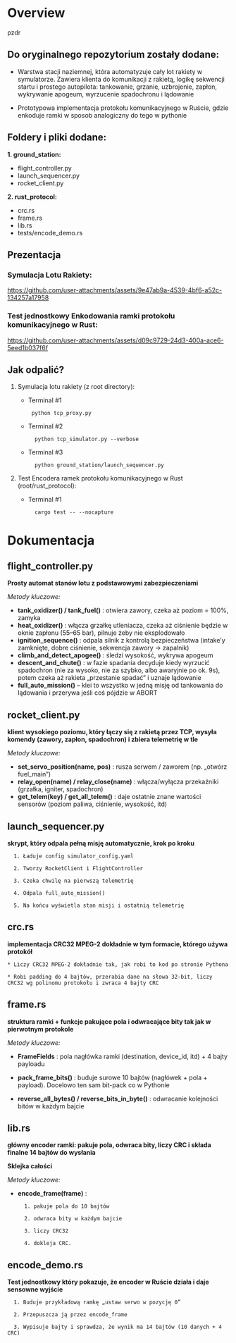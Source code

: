 # Overview

pzdr 

## Do oryginalnego repozytorium zostały dodane:

* Warstwa stacji naziemnej, która automatyzuje cały lot rakiety w symulatorze. Zawiera klienta do komunikacji z rakietą, logikę sekwencji startu i prostego autopilota: tankowanie, grzanie, uzbrojenie, zapłon, wykrywanie apogeum, wyrzucenie spadochronu i lądowanie

* Prototypowa implementacja protokołu komunikacyjnego w Ruście, gdzie enkoduje ramki w sposob analogiczny do tego w pythonie

## Foldery i pliki dodane:

**1. ground_station:**
   - flight_controller.py
   - launch_sequencer.py
   - rocket_client.py

**2. rust_protocol:**
   - crc.rs
   - frame.rs
   - lib.rs
   - tests/encode_demo.rs

## Prezentacja

### Symulacja Lotu Rakiety: ###

https://github.com/user-attachments/assets/9e47ab9a-4539-4bf6-a52c-134257a17958

### Test jednostkowy Enkodowania ramki protokołu komunikacyjnego w Rust: ###

https://github.com/user-attachments/assets/d09c9729-24d3-400a-ace6-5eed1b037f6f

## Jak odpalić? 

1. Symulacja lotu rakiety (z root directory):
   
      - Terminal #1
       
             python tcp_proxy.py
       
      - Terminal #2
        
              python tcp_simulator.py --verbose
      
      - Terminal #3
        
              python ground_station/launch_sequencer.py
  
2. Test Encodera ramek protokołu komunikacyjnego w Rust (root/rust_protocol):
   
   - Terminal #1

           cargo test -- --nocapture


# Dokumentacja

## flight_controller.py

**Prosty automat stanów lotu z podstawowymi zabezpieczeniami**


*Metody kluczowe:*

   - **tank_oxidizer() / tank_fuel()** : otwiera zawory, czeka aż poziom = 100%, zamyka
   - **heat_oxidizer()** : włącza grzałkę utleniacza, czeka aż ciśnienie będzie w oknie zapłonu (55–65 bar), pilnuje żeby nie eksplodowało
   - **ignition_sequence()** : odpala silnik z kontrolą bezpieczeństwa (intake’y zamknięte, dobre ciśnienie, sekwencja zawory → zapalnik)
   - **climb_and_detect_apogee()** : śledzi wysokość, wykrywa apogeum
   - **descent_and_chute()** : w fazie spadania decyduje kiedy wyrzucić spadochron (nie za wysoko, nie za szybko, albo awaryjnie po ok. 9s), potem czeka aż rakieta „przestanie spadać” i uznaje lądowanie
   - **full_auto_mission()** – klei to wszystko w jedną misję od tankowania do lądowania i przerywa jeśli coś pójdzie w ABORT

## rocket_client.py

**klient wysokiego poziomu, który łączy się z rakietą przez TCP, wysyła komendy (zawory, zapłon, spadochron) i zbiera telemetrię w tle**

*Metody kluczowe:*

   - **set_servo_position(name, pos)** : rusza serwem / zaworem (np. „otwórz fuel_main”)
   - **relay_open(name) / relay_close(name)** : włącza/wyłącza przekaźniki (grzałka, igniter, spadochron)
   - **get_telem(key) / get_all_telem()** : daje ostatnie znane wartości sensorów (poziom paliwa, ciśnienie, wysokość, itd)

## launch_sequencer.py

**skrypt, który odpala pełną misję automatycznie, krok po kroku**

      1. Ładuje config simulator_config.yaml
   
      2. Tworzy RocketClient i FlightController
   
      3. Czeka chwilę na pierwszą telemetrię
   
      4. Odpala full_auto_mission()
   
      5. Na końcu wyświetla stan misji i ostatnią telemetrię

## crc.rs

**implementacja CRC32 MPEG-2 dokładnie w tym formacie, którego używa protokół**

    * Liczy CRC32 MPEG-2 dokładnie tak, jak robi to kod po stronie Pythona

    * Robi padding do 4 bajtów, przerabia dane na słowa 32-bit, liczy CRC32 wg polinomu protokołu i zwraca 4 bajty CRC

## frame.rs

**struktura ramki + funkcje pakujące pola i odwracające bity tak jak w pierwotnym protokole**

*Metody kluczowe:*

   - **FrameFields** : pola nagłówka ramki (destination, device_id, itd) + 4 bajty payloadu

   - **pack_frame_bits()** : buduje surowe 10 bajtów (nagłówek + pola + payload). Docelowo ten sam bit-pack co w Pythonie

   - **reverse_all_bytes() / reverse_bits_in_byte()** : odwracanie kolejności bitów w każdym bajcie

## lib.rs

**główny encoder ramki: pakuje pola, odwraca bity, liczy CRC i składa finalne 14 bajtów do wysłania**

**Sklejka całości**

*Metody kluczowe:*

   - **encode_frame(frame)** :

           1. pakuje pola do 10 bajtów 
         
           2. odwraca bity w każdym bajcie 
         
           3. liczy CRC32 
         
           4. dokleja CRC.

## encode_demo.rs

**Test jednostkowy który pokazuje, że encoder w Ruście działa i daje sensowne wyjście**

      1. Buduje przykładową ramkę „ustaw serwo w pozycję 0”
      
      2. Przepuszcza ją przez encode_frame
      
      3. Wypisuje bajty i sprawdza, że wynik ma 14 bajtów (10 danych + 4 CRC)

